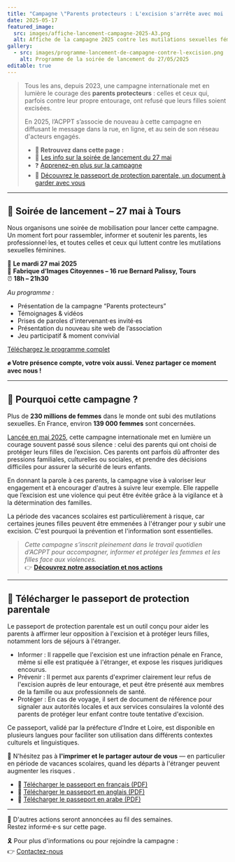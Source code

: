 ```yaml
---
title: "Campagne \"Parents protecteurs : L'excision s'arrête avec moi !\""
date: 2025-05-17
featured_image:
  src: images/affiche-lancement-campagne-2025-A3.png
  alt: Affiche de la campagne 2025 contre les mutilations sexuelles féminines
gallery:
  - src: images/programme-lancement-de-campagne-contre-l-excision.png
    alt: Programme de la soirée de lancement du 27/05/2025
editable: true
---
```

> Tous les ans, depuis 2023, une campagne internationale met en lumière le courage des **parents protecteurs** : celles et ceux qui, parfois contre leur propre entourage, ont refusé que leurs filles soient excisées.
>
> En 2025, l’ACPPT s’associe de nouveau à cette campagne en diffusant le message dans la rue, en ligne, et au sein de son réseau d'acteurs engagés.
>
> * **🔎 Retrouvez dans cette page :**
> * 🎉 [Les info sur la soirée de lancement du 27 mai](#-soirée-de-lancement--27-mai-à-tours)
> * ❓ [Apprenez-en plus sur la campagne](#-pourquoi-cette-campagne-)
> * 📄 [Découvrez le passeport de protection parentale, un document à garder avec vous](#-télécharger-le-passeport-de-protection-parentale)

- - -

## 📍 Soirée de lancement – 27 mai à Tours

Nous organisons une soirée de mobilisation pour lancer cette campagne. Un moment fort pour rassembler, informer et soutenir les parents, les professionnel·les, et toutes celles et ceux qui luttent contre les mutilations sexuelles féminines.

📅 **Le mardi 27 mai 2025**\
📍 **Fabrique d’Images Citoyennes – 16 rue Bernard Palissy, Tours**\
⏰ **18h – 21h30**

*Au programme :*

* Présentation de la campagne “Parents protecteurs”
* Témoignages & vidéos
* Prises de paroles d'intervenant⋅es invité⋅es
* Présentation du nouveau site web de l’association
* Jeu participatif & moment convivial

[Téléchargez le programme complet](images/programme-lancement-de-campagne-contre-l-excision.png)


**✊ Votre présence compte, votre voix aussi.
Venez partager ce moment avec nous !**

- - -

## 👥 Pourquoi cette campagne ?

Plus de **230 millions de femmes** dans le monde ont subi des mutilations sexuelles. En France, environ **139 000 femmes** sont concernées.

[Lancée en mai 2025](https://equipop.org/parents-protecteurs-lexcision-sarrete-avec-moi/), cette campagne internationale met en lumière un courage souvent passé sous silence : celui des parents qui ont choisi de protéger leurs filles de l’excision. Ces parents ont parfois dû affronter des pressions familiales, culturelles ou sociales, et prendre des décisions difficiles pour assurer la sécurité de leurs enfants.

En donnant la parole à ces parents, la campagne vise à valoriser leur engagement et à encourager d'autres à suivre leur exemple. Elle rappelle que l’excision est une violence qui peut être évitée grâce à la vigilance et à la détermination des familles.

La période des vacances scolaires est particulièrement à risque, car certaines jeunes filles peuvent être emmenées à l'étranger pour y subir une excision. C'est pourquoi la prévention et l'information sont essentielles.

> *Cette campagne s’inscrit pleinement dans le travail quotidien d’ACPPT pour accompagner, informer et protéger les femmes et les filles face aux violences.*
> \
> 👉 **[Découvrez notre association et nos actions](https://www.associationcppt.fr)**

- - -

## 📄 Télécharger le passeport de protection parentale

Le passeport de protection parentale est un outil conçu pour aider les parents à affirmer leur opposition à l'excision et à protéger leurs filles, notamment lors de séjours à l'étranger.

* Informer : Il rappelle que l'excision est une infraction pénale en France, même si elle est pratiquée à l'étranger, et expose les risques juridiques encourus.
* Prévenir : Il permet aux parents d'exprimer clairement leur refus de l'excision auprès de leur entourage, et peut être présenté aux membres de la famille ou aux professionnels de santé.
* Protéger : En cas de voyage, il sert de document de référence pour signaler aux autorités locales et aux services consulaires la volonté des parents de protéger leur enfant contre toute tentative d'excision.

Ce passeport, validé par la préfecture d'Indre et Loire, est disponible en plusieurs langues pour faciliter son utilisation dans différents contextes culturels et linguistiques.

📢 N'hésitez pas à **l'imprimer et le partager autour de vous** — en particulier en période de vacances scolaires, quand les départs à l'étranger peuvent augmenter les risques
.

* 📘 [Télécharger le passeport en français (PDF)](docs/Passeport%20de%20protection%20parentale%20contre%20les%20mutilations%20sexuelles%20féminines%20-%20FR.pdf)
* 📗 [Télécharger le passeport en anglais (PDF)](docs/Passeport%20de%20protection%20parentale%20contre%20les%20mutilations%20sexuelles%20féminines%20-%20EN.pdf)
* 📕 [Télécharger le passeport en arabe (PDF)](docs/Passeport%20de%20protection%20parentale%20contre%20les%20mutilations%20sexuelles%20féminines%20-%20AR.pdf)

- - -

📣 D'autres actions seront annoncées au fil des semaines.\
Restez informé·e·s sur cette page.

🎗️ Pour plus d'informations ou pour rejoindre la campagne :\
👉 [Contactez-nous](https://associationcppt.fr/#contact)
